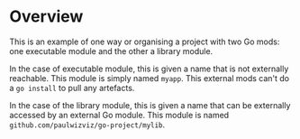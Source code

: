 # Overview

This is an example of one way or organising a project with two Go mods: one executable module and the other a library module.

In the case of executable module, this is given a name that is not externally reachable. This module is simply named `myapp`. This external mods can't do a `go install` to pull any artefacts.

In the case of the library module, this is given a name that can be externally accessed by an external Go module. This module is named `github.com/paulwizviz/go-project/mylib`. 